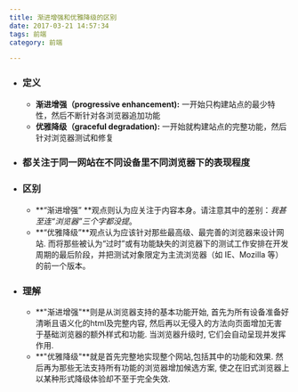 ```yaml
---
title: 渐进增强和优雅降级的区别
date: 2017-03-21 14:57:34
tags: 前端
category: 前端

---
```


* ### 定义

   * **渐进增强（progressive enhancement):** 一开始只构建站点的最少特性，然后不断针对各浏览器追加功能
   * **优雅降级（graceful degradation):** 一开始就构建站点的完整功能，然后针对浏览器测试和修复

* ### 都关注于同一网站在不同设备里不同浏览器下的表现程度

* ### 区别
  * **“渐进增强” **观点则认为应关注于内容本身。请注意其中的差别：*我甚至连“浏览器”三个字都没提*。
  * **“优雅降级”**观点认为应该针对那些最高级、最完善的浏览器来设计网站. 而将那些被认为“过时”或有功能缺失的浏览器下的测试工作安排在开发周期的最后阶段，并把测试对象限定为主流浏览器（如 IE、Mozilla 等）的前一个版本。

* ### 理解
   * **"渐进增强"**则是从浏览器支持的基本功能开始, 首先为所有设备准备好清晰且语义化的html及完整内容, 然后再以无侵入的方法向页面增加无害于基础浏览器的额外样式和功能. 当浏览器升级时, 它们会自动呈现并发挥作用.
   * **"优雅降级"**就是首先完整地实现整个网站,包括其中的功能和效果. 然后再为那些无法支持所有功能的浏览器增加候选方案, 使之在旧式浏览器上以某种形式降级体验却不至于完全失效.

